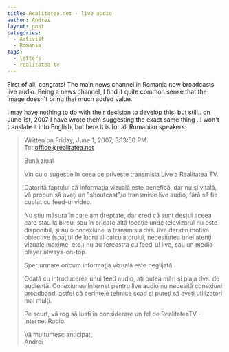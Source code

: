```yaml
---
title: Realitatea.net - live audio
author: Andrei
layout: post
categories:
  - Activist
  - Romania
tags:
  - letters
  - realitatea tv
---
```

First of all, congrats! The main news channel in Romania now broadcasts live audio. Being a news channel, I find it quite common sense that the image doesn't bring that much added value.

I may have nothing to do with their decision to develop this, but still.. on June 1st, 2007 I have wrote them suggesting the exact same thing . I won't translate it into English, but here it is for all Romanian speakers:

> Written on Friday, June 1, 2007, 3:13:50 PM.  
> To: office@realitatea.net
> 
> Bună ziua!
> 
> Vin cu o sugestie în ceea ce priveşte transmisia Live a <span class="st">Realitatea</span> TV.
> 
> Datorită faptului că informaţia vizuală este benefică, dar nu şi vitală, vă propun să aveţi un "shoutcast"/o transmisie live audio, fără să fie cuplat cu feed-ul video.
> 
> Nu ştiu măsura în care am dreptate, dar cred că sunt destui aceea care stau la birou, sau în oricare altă locaţie unde televizorul nu este disponibil, şi au o conexiune la transmisia dvs. live dar din motive obiective (spaţiul de lucru al calculatorului, necesitatea unei atenţii vizuale maxime, etc.) nu au fereastra cu feed-ul live, sau un media player always-on-top.
> 
> Sper urmare oricum informaţia vizuală este neglijată.
> 
> Odată cu introducerea unui feed audio, aţi putea mări şi plaja dvs. de audienţă. Conexiunea Internet pentru live audio nu necesită conexiuni broadband, astfel că cerinţele tehnice scad şi puteţi să aveţi utilizatori mai mulţi.
> 
> Pe scurt, vă rog să luaţi în considerare un fel de RealitateaTV - Internet Radio.
> 
> Vă mulţumesc anticipat,  
> Andrei